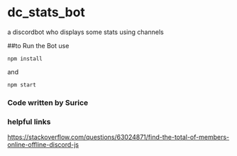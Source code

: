 # dc_stats_bot
a discordbot who displays some stats using channels

##to Run the Bot use
```
npm install
```
and
```
npm start
```


### Code written by Surice



### helpful links
https://stackoverflow.com/questions/63024871/find-the-total-of-members-online-offline-discord-js
